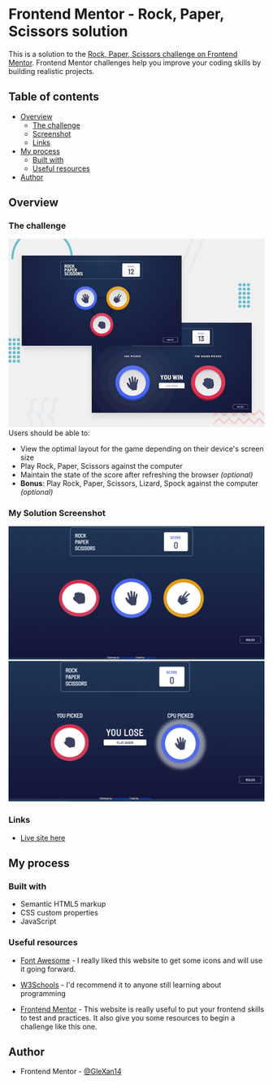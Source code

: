 # Frontend Mentor - Rock, Paper, Scissors solution

This is a solution to the [Rock, Paper, Scissors challenge on Frontend Mentor](https://www.frontendmentor.io/challenges/rock-paper-scissors-game-pTgwgvgH). Frontend Mentor challenges help you improve your coding skills by building realistic projects. 

## Table of contents

- [Overview](#overview)
  - [The challenge](#the-challenge)
  - [Screenshot](#screenshot)
  - [Links](#links)
- [My process](#my-process)
  - [Built with](#built-with)
  - [Useful resources](#useful-resources)
- [Author](#author)


## Overview

### The challenge

![Design preview for the Rock, Paper, Scissors coding challenge](./design/desktop-preview.jpg)
Users should be able to:

- View the optimal layout for the game depending on their device's screen size
- Play Rock, Paper, Scissors against the computer
- Maintain the state of the score after refreshing the browser _(optional)_
- **Bonus**: Play Rock, Paper, Scissors, Lizard, Spock against the computer _(optional)_

### My Solution Screenshot

![Design preview for the Rock, Paper, Scissors coding solution](./design/mine/home.png)
![Design preview for the Rock, Paper, Scissors coding solution](./design/mine/result.png)

### Links

- [Live site here](https://glexan14.github.io/rock-paper-scissors-web/)

## My process

### Built with

- Semantic HTML5 markup
- CSS custom properties
- JavaScript



### Useful resources

- [Font Awesome](https://fontawesome.com/) - I really liked this website to get some icons and will use it going forward.
- [W3Schools](https://www.w3schools.com/) - I'd recommend it to anyone still learning about programming

- [Frontend Mentor](https://www.frontendmentor.io/challenges) - This website is really useful to put your frontend skills to test and practices. It also give you some resources to begin a challenge like this one.


## Author

- Frontend Mentor - [@GleXan14](https://www.frontendmentor.io/profile/GleXan14)

